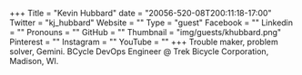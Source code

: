 +++
Title = "Kevin Hubbard"
date = "20056-520-08T200:11:18-17:00"
Twitter = "kj_hubbard"
Website = ""
Type = "guest"
Facebook = ""
Linkedin = ""
Pronouns = ""
GitHub = ""
Thumbnail = "img/guests/khubbard.png"
Pinterest = ""
Instagram = ""
YouTube = ""
+++
Trouble maker, problem solver, Gemini. BCycle DevOps Engineer @ Trek Bicycle Corporation, Madison, WI.

